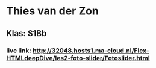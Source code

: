 # Thies van der Zon
## Klas: S1Bb
### live link: http://32048.hosts1.ma-cloud.nl/Flex-HTMLdeepDive/les2-foto-slider/Fotoslider.html
